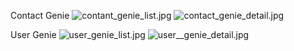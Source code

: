 
Contact Genie
![contant_genie_list.jpg](app%2Fsrc%2Fmain%2Fres%2Fdrawable%2Fcontant_genie_list.jpg) ![contact_genie_detail.jpg](app%2Fsrc%2Fmain%2Fres%2Fdrawable%2Fcontact_genie_detail.jpg)

User Genie
![user_genie_list.jpg](app%2Fsrc%2Fmain%2Fres%2Fdrawable%2Fuser_genie_list.jpg) ![user__genie_detail.jpg](app%2Fsrc%2Fmain%2Fres%2Fdrawable%2Fuser__genie_detail.jpg)